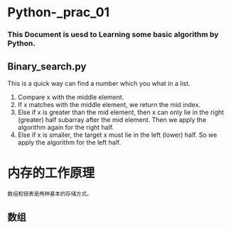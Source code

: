 # Python-_prac_01
### This Document is uesd to Learning some basic algorithm by Python.



## Binary_search.py

This is a quick way can find a number which you what in a list.

1. Compare x with the middle element.
2. If x matches with the middle element, we return the mid index.
3. Else if x is greater than the mid element, then x can only lie in the right (greater) half subarray after the mid element. Then we apply the algorithm again for the right half.
4. Else if x is smaller, the target x must lie in the left (lower) half. So we apply the algorithm for the left half.

# 内存的工作原理
    数组和链表是两种基本的存储方式。

## 数组